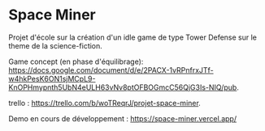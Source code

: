 # Space Miner

Projet d'école sur la création d'un idle game de type Tower Defense sur le theme de la science-fiction.

Game concept (en phase d'équilibrage): https://docs.google.com/document/d/e/2PACX-1vRPnfrxJTf-w4hkPesK6ON1sjMCpL9-KnOPHmypnth5UbN4eULH63vNv8ptOFBOGmcC56QjG3Is-NIQ/pub.

trello : https://trello.com/b/woTReqrJ/projet-space-miner.

Demo en cours de développement : https://space-miner.vercel.app/
